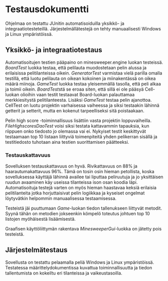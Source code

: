 # Testausdokumentti

Ohjelmaa on testattu JUnitin automatisoiduilla yksikkö- ja integraatiotesteteillä. Järjestelmällätestejä on tehty manuaalisesti Windows ja Linux ympäristöissä.

## Yksikkö- ja integraatiotestaus

Automatisoitujen testien pääpaino on minesweeper.engine luokan testeissä. *BoardTest* luokka testaa, että pelilauta muodostetaan pelin alussa ja erilaisissa pelitilanteissa oikein. *GeneratorTest* varmistaa vielä parilla omalla testillä, että luotu pelilauta on oikean kokoinen ja miinakentässä on oikea määrä miinoja. *GameTest* luokka testaa yleisemmällä tasolla, että peli alkaa ja toimii oikein. *BoardTest*stä se eroaa siten, että sillä ei ole pääsyä Cell-luokan olioihin vaan testit testaavat Board-luokan palauttamaa merkkiesitystä pelitilanteesta. Lisäksi *GameTest* testaa pelin ajanottoa. CellTest on luotu projektin varhaisessa vaiheessa ja siksi testaakin lähinnä getterit ja setterit, mutta en kokenut tarpeelliseksi sitä poistaakaan.

Pelin high score -toiminnallisuus lisättiin vasta projektin loppuvaiheilla. *FileHighscoresDaoTest* voisi siksi testata kattavammin tapauksia, kun riippuen onko tiedosto jo olemassa vai ei. Nykyiset testit keskittyvät testaamaan top 10 listaan liittyviä toimenpiteitä yhden pelikerran sisällä ja testitiedosto tuhotaan aina testien suorittamisen päätteeksi.

### Testauskattavuus

Sovelluksen testauskattavuus on hyvä. Rivikattavuus on 88% ja haarautumakattavuus 96%. Tämä on tosin osin hieman petollista, koska sovelluksessa käyttäjä lähinnä availee tai liputtaa peliruutuja ja jo yksittäisen ruudun avaaminen käy useissa tilanteissa ison osan koodia läpi. Automatisoituja testejä varten on myös hieman haastavaa keksiä erilaisia pelitilanteita jotka horjuttaisivat pelin logiikkaa ja kyseiset ongelmat löytyvätkin helpommin manuaalisessa testaamisessa.

Testeistä jäi puuttumaan *Game*-luokan tiedon tallenukseen liittyvät metodit. Syynä tähän on metodien jokseenkin kömpelö toteutus johtuen top 10 listojen myöhäisestä lisäämisestä.

Graafisen käyttöliittymän rakentava *MinesweeperGui*-luokka on jätetty pois testeistä.


## Järjestelmätestaus

Sovellusta on testattu pelaamalla peliä Windows ja Linux ympäristöissä. Testatessa määrittelydokumentissa kuvattua toiminnallisuutta ja tiedon tallentumista on kokeiltu eri tilanteissa ja vaikeustasoilla.


